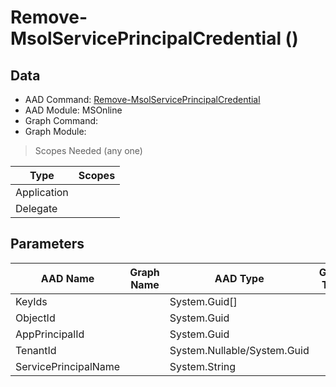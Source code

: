 # Remove-MsolServicePrincipalCredential ()

## Data

+ AAD Command: [Remove-MsolServicePrincipalCredential](https://docs.microsoft.com/en-us/powershell/module/MSOnline/Remove-MsolServicePrincipalCredential)
+ AAD Module: MSOnline
+ Graph Command: [](https://docs.microsoft.com/en-us/powershell/module//)
+ Graph Module: 

> Scopes Needed (any one)

|Type|Scopes|
|---|---|
|Application||
|Delegate||

## Parameters

|AAD Name|Graph Name|AAD Type|Graph Type|Infos|
|---|---|---|---|---|
|KeyIds||System.Guid[]|||
|ObjectId||System.Guid|||
|AppPrincipalId||System.Guid|||
|TenantId||System.Nullable/System.Guid|||
|ServicePrincipalName||System.String|||

